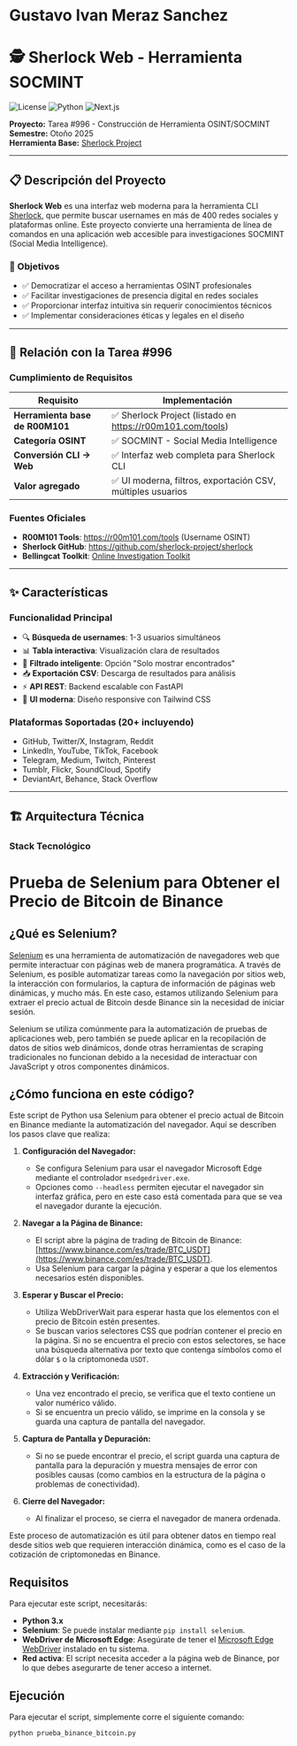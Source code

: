 # Gustavo Ivan Meraz Sanchez
# 🕵️ Sherlock Web - Herramienta SOCMINT

![License](https://img.shields.io/badge/license-MIT-blue.svg)
![Python](https://img.shields.io/badge/python-3.11-blue.svg)
![Next.js](https://img.shields.io/badge/next.js-14.0-black.svg)

**Proyecto:** Tarea #996 - Construcción de Herramienta OSINT/SOCMINT  
**Semestre:** Otoño 2025  
**Herramienta Base:** [Sherlock Project](https://github.com/sherlock-project/sherlock)

---

## 📋 Descripción del Proyecto

**Sherlock Web** es una interfaz web moderna para la herramienta CLI [Sherlock](https://github.com/sherlock-project/sherlock), que permite buscar usernames en más de 400 redes sociales y plataformas online. Este proyecto convierte una herramienta de línea de comandos en una aplicación web accesible para investigaciones SOCMINT (Social Media Intelligence).

### 🎯 Objetivos

- ✅ Democratizar el acceso a herramientas OSINT profesionales
- ✅ Facilitar investigaciones de presencia digital en redes sociales
- ✅ Proporcionar interfaz intuitiva sin requerir conocimientos técnicos
- ✅ Implementar consideraciones éticas y legales en el diseño

---

## 🔗 Relación con la Tarea #996

### Cumplimiento de Requisitos

| Requisito | Implementación |
|-----------|----------------|
| **Herramienta base de R00M101** | ✅ Sherlock Project (listado en https://r00m101.com/tools) |
| **Categoría OSINT** | ✅ SOCMINT - Social Media Intelligence |
| **Conversión CLI → Web** | ✅ Interfaz web completa para Sherlock CLI |
| **Valor agregado** | ✅ UI moderna, filtros, exportación CSV, múltiples usuarios |

### Fuentes Oficiales

- **R00M101 Tools**: https://r00m101.com/tools (Username OSINT)
- **Sherlock GitHub**: https://github.com/sherlock-project/sherlock
- **Bellingcat Toolkit**: [Online Investigation Toolkit](https://docs.google.com/spreadsheets/d/18rtqh8EG2q1xBo2cLNyhIDuK9jrPGwYr9DI2UncoqJQ/)

---

## ✨ Características

### Funcionalidad Principal

- 🔍 **Búsqueda de usernames**: 1-3 usuarios simultáneos
- 📊 **Tabla interactiva**: Visualización clara de resultados
- 🎯 **Filtrado inteligente**: Opción "Solo mostrar encontrados"
- 📥 **Exportación CSV**: Descarga de resultados para análisis
- ⚡ **API REST**: Backend escalable con FastAPI
- 🎨 **UI moderna**: Diseño responsive con Tailwind CSS

### Plataformas Soportadas (20+ incluyendo)

- GitHub, Twitter/X, Instagram, Reddit
- LinkedIn, YouTube, TikTok, Facebook
- Telegram, Medium, Twitch, Pinterest
- Tumblr, Flickr, SoundCloud, Spotify
- DeviantArt, Behance, Stack Overflow

---

## 🏗️ Arquitectura Técnica

### Stack Tecnológico
# Prueba de Selenium para Obtener el Precio de Bitcoin de Binance

## ¿Qué es Selenium?

[Selenium](https://www.selenium.dev/) es una herramienta de automatización de navegadores web que permite interactuar con páginas web de manera programática. A través de Selenium, es posible automatizar tareas como la navegación por sitios web, la interacción con formularios, la captura de información de páginas web dinámicas, y mucho más. En este caso, estamos utilizando Selenium para extraer el precio actual de Bitcoin desde Binance sin la necesidad de iniciar sesión.

Selenium se utiliza comúnmente para la automatización de pruebas de aplicaciones web, pero también se puede aplicar en la recopilación de datos de sitios web dinámicos, donde otras herramientas de scraping tradicionales no funcionan debido a la necesidad de interactuar con JavaScript y otros componentes dinámicos.

## ¿Cómo funciona en este código?

Este script de Python usa Selenium para obtener el precio actual de Bitcoin en Binance mediante la automatización del navegador. Aquí se describen los pasos clave que realiza:

1. **Configuración del Navegador:**
   - Se configura Selenium para usar el navegador Microsoft Edge mediante el controlador `msedgedriver.exe`.
   - Opciones como `--headless` permiten ejecutar el navegador sin interfaz gráfica, pero en este caso está comentada para que se vea el navegador durante la ejecución.

2. **Navegar a la Página de Binance:**
   - El script abre la página de trading de Bitcoin de Binance: [https://www.binance.com/es/trade/BTC_USDT](https://www.binance.com/es/trade/BTC_USDT).
   - Usa Selenium para cargar la página y esperar a que los elementos necesarios estén disponibles.

3. **Esperar y Buscar el Precio:**
   - Utiliza WebDriverWait para esperar hasta que los elementos con el precio de Bitcoin estén presentes.
   - Se buscan varios selectores CSS que podrían contener el precio en la página. Si no se encuentra el precio con estos selectores, se hace una búsqueda alternativa por texto que contenga símbolos como el dólar `$` o la criptomoneda `USDT`.

4. **Extracción y Verificación:**
   - Una vez encontrado el precio, se verifica que el texto contiene un valor numérico válido.
   - Si se encuentra un precio válido, se imprime en la consola y se guarda una captura de pantalla del navegador.

5. **Captura de Pantalla y Depuración:**
   - Si no se puede encontrar el precio, el script guarda una captura de pantalla para la depuración y muestra mensajes de error con posibles causas (como cambios en la estructura de la página o problemas de conectividad).

6. **Cierre del Navegador:**
   - Al finalizar el proceso, se cierra el navegador de manera ordenada.

Este proceso de automatización es útil para obtener datos en tiempo real desde sitios web que requieren interacción dinámica, como es el caso de la cotización de criptomonedas en Binance.

## Requisitos

Para ejecutar este script, necesitarás:

- **Python 3.x**
- **Selenium**: Se puede instalar mediante `pip install selenium`.
- **WebDriver de Microsoft Edge**: Asegúrate de tener el [Microsoft Edge WebDriver](https://developer.microsoft.com/en-us/microsoft-edge/tools/webdriver/) instalado en tu sistema.
- **Red activa**: El script necesita acceder a la página web de Binance, por lo que debes asegurarte de tener acceso a internet.

## Ejecución

Para ejecutar el script, simplemente corre el siguiente comando:

```bash
python prueba_binance_bitcoin.py
